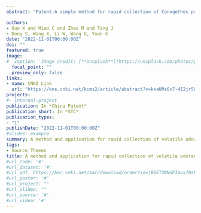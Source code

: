 ```yaml
---
abstract: "Patent:A simple method for rapid collection of Conogethes punctiferalis eggs"

authors:
- Guo X and Miao C and Zhao M and Tang J
- Dong S, Wang X, Li W, Wang G, Yuan G
date: "2022-11-01T00:00:00Z"
doi: ""
featured: true
image:
#  caption: 'Image credit: [**Unsplash**](https://unsplash.com/photos/pLCdAaMFLTE)'
  focal_point: ""
  preview_only: false
links:
- name: CNKI Link
  url: "https://kns.cnki.net/kcms2/article/abstract?v=kxaUMs6x7-4I2jr5WTdXti3zQ9F92xu0djlSA8-Y0a-w2p-ld1OcswSuqFJnDLWBT1efXd5CNHSKI3YYLvN1S0M-44E_wBKC&uniplatform=NZKPT"
projects:
#- internal-project
publication: In *China Patent*
publication_short: In *STC*
publication_types:
- "1"
publishDate: "2022-11-01T00:00:00Z"
#slides: example
summary: A method and application for rapid collection of volatile odorants from tobacco
tags:
- Source Themes
title: A method and application for rapid collection of volatile odorants from tobacco
#url_code: '#'
#url_dataset: '#'
#url_pdf: https://bar.cnki.net/bar/download/order?id=jBGETXBNdPImvx70aLAuJNkmCU6okkZraK6eufDh%2F8ooIjsEuYC2lf1vthMXTAIaFaO1MlTsWgEh3UiKfLaz36xnN7MNvkXWGZUba%2BcRApCwXIF%2BjT5ZrL4dqkZCAeeVof3qKwknhwX8C3IU4gyNz7HPcVHHELBOqmzEj1HTGjQcQT%2Fr2OYX7SV1XYXaDzFd1ciR2PxfVfkgOb2TDEt48HIRaXudfgr3CVXTlNe04mU%3D
#url_poster: '#'
#url_project: ""
#url_slides: ""
#url_source: '#'
#url_video: '#'
---
```


